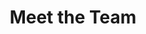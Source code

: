 ---
# An instance of the People widget.
# Documentation: https://wowchemy.com/docs/page-builder/
# An instance of the About widget.
# Documentation: https://wowchemy.com/docs/page-builder/

widget: people

# This file represents a page section.
headless: true

# Order that this section appears on the page.
weight: 20

title: Meet the Team
subtitle:

content:
  # Choose which groups/teams of users to display.
  #   Edit `user_groups` in each user's profile to add them to one or more of these groups.
  user_groups:
#  - Principal Investigators
  - Researchers
  - PhD. Candidates
#  - Grad Students
#  - Administration
  - Visiting Students
#  - Alumni
design:
  show_interests: false
  show_role: true
  show_social: true
---